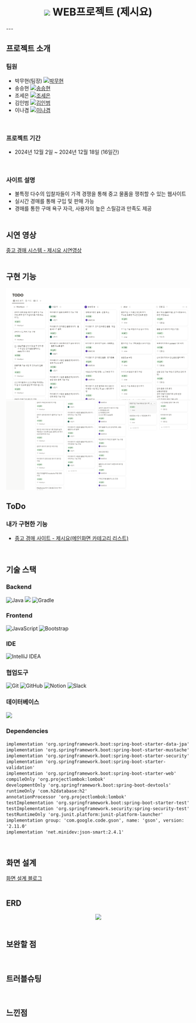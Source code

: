 <h1 align="center">
  <img src="https://github.com/seunghyeon22/spring-web-project-jesiyo/blob/master/images/mainlogo.jpg">
  WEB프로젝트 (제시요)
</h1>
---

## 프로젝트 소개

### 팀원
- 박무현(팀장) [![박무현](https://img.shields.io/badge/GitHub-박무현-orange)](https://github.com/MooHyunPark)
- 송승현 [![송승현](https://img.shields.io/badge/GitHub-송승현-blue)](https://github.com/seunghyeon22)
- 조세은 [![조세은](https://img.shields.io/badge/GitHub-조세은-red)](https://github.com/SeeunJoe)
- 김인범 [![김인범](https://img.shields.io/badge/GitHub-김인범-green)](https://github.com/kiminbeam)
- 이나겸 [![이나겸](https://img.shields.io/badge/GitHub-이나겸-yellow)](https://github.com/NakyeomLee)
<br>

### 프로젝트 기간
- 2024년 12월 2일 ~ 2024년 12월 18일 (16일간)
<br>

### 사이트 설명
 - 불특정 다수의 입찰자들이 가격 경쟁을 통해 중고 물품을 쟁취할 수 있는 웹사이트 <br>
 - 실시간 경매를 통해 구입 및 판매 가능 <br>
 - 경매를 통한 구매 욕구 자극, 사용자의 높은 스릴감과 만족도 제공
<br><br>

## 시연 영상
[중고 경매 시스템 - 제시요 시연영상](https://www.youtube.com/watch?v=NeuDdkMRd0c)
<br><br>

## 구현 기능
<img src = "https://github.com/seunghyeon22/spring-web-project-jesiyo/blob/master/images/Screenshot_43.png">
<img src = "https://github.com/seunghyeon22/spring-web-project-jesiyo/blob/master/images/Screenshot_44.png">
<br>

## ToDo
### 내가 구현한 기능
- [중고 경매 사이트 - 제시요(메인화면 카테고리 리스트)](https://inblog.ai/songsh/%ED%94%84%EB%A1%9C%EC%A0%9D%ED%8A%B8%EC%A4%91%EA%B3%A0-%EA%B2%BD%EB%A7%A4-%EC%82%AC%EC%9D%B4%ED%8A%B8-%EC%A0%9C%EC%8B%9C%EC%9A%94%EB%A9%94%EC%9D%B8%ED%99%94%EB%A9%B4-%EC%B9%B4%ED%85%8C%EA%B3%A0%EB%A6%AC-%EB%A6%AC%EC%8A%A4%ED%8A%B8-38582?traffic_type=internal)
  
<br>

## 기술 스택
### Backend
![Java](https://img.shields.io/badge/java-%23ED8B00.svg?style=for-the-badge&logo=openjdk&logoColor=white)
<img src="https://img.shields.io/badge/springboot-6DB33F?style=for-the-badge&logo=springboot&logoColor=white">
![Gradle](https://img.shields.io/badge/Gradle-02303A.svg?style=for-the-badge&logo=Gradle&logoColor=white)

### Frontend
![JavaScript](https://img.shields.io/badge/javascript-%23323330.svg?style=for-the-badge&logo=javascript&logoColor=%23F7DF1E)
![Bootstrap](https://img.shields.io/badge/bootstrap-%238511FA.svg?style=for-the-badge&logo=bootstrap&logoColor=white)

### IDE
![IntelliJ IDEA](https://img.shields.io/badge/IntelliJIDEA-000000.svg?style=for-the-badge&logo=intellij-idea&logoColor=white)

### 협업도구
![Git](https://img.shields.io/badge/git-%23F05033.svg?style=for-the-badge&logo=git&logoColor=white)
![GitHub](https://img.shields.io/badge/github-%23121011.svg?style=for-the-badge&logo=github&logoColor=white)
![Notion](https://img.shields.io/badge/Notion-%23000000.svg?style=for-the-badge&logo=notion&logoColor=white)
![Slack](https://img.shields.io/badge/Slack-4A154B?style=for-the-badge&logo=slack&logoColor=white)

### 데이터베이스
<img src="https://img.shields.io/badge/H2DB-31A8FF?style=for-the-badge&logo=H2DB&logoColor=white">

### Dependencies
```
implementation 'org.springframework.boot:spring-boot-starter-data-jpa'
implementation 'org.springframework.boot:spring-boot-starter-mustache'
implementation 'org.springframework.boot:spring-boot-starter-security'
implementation 'org.springframework.boot:spring-boot-starter-validation'
implementation 'org.springframework.boot:spring-boot-starter-web'
compileOnly 'org.projectlombok:lombok'
developmentOnly 'org.springframework.boot:spring-boot-devtools'
runtimeOnly 'com.h2database:h2'
annotationProcessor 'org.projectlombok:lombok'
testImplementation 'org.springframework.boot:spring-boot-starter-test'
testImplementation 'org.springframework.security:spring-security-test'
testRuntimeOnly 'org.junit.platform:junit-platform-launcher'
implementation group: 'com.google.code.gson', name: 'gson', version: '2.11.0'
implementation 'net.minidev:json-smart:2.4.1'
```
<br>

## 화면 설계
[화면 설계 블로그](https://inblog.ai/songsh/%ED%94%84%EB%A1%9C%EC%A0%9D%ED%8A%B8%EC%A4%91%EA%B3%A0-%EA%B2%BD%EB%A7%A4-%EC%82%AC%EC%9D%B4%ED%8A%B8-%EC%A0%9C%EC%8B%9C%EC%9A%942-38105?traffic_type=internal)
<br><br>

## ERD
<div align="center">
  <img src="https://github.com/user-attachments/assets/656f46cb-c897-4376-9022-ac4ab7292d2f" width="800">
</div>
<br>

## 보완할 점
<br>

## 트러블슈팅
<br>

## 느낀점


